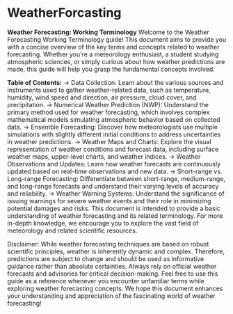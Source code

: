 # WeatherForcasting
**Weather Forecasting: Working Terminology**
Welcome to the Weather Forecasting Working Terminology guide! This document aims to provide you with a concise overview of the key terms and concepts related to weather forecasting.
Whether you're a meteorology enthusiast, a student studying atmospheric sciences, or simply curious about how weather predictions are made, this guide will help you grasp the
fundamental concepts involved.

**Table of Contents:**
  -> Data Collection: Learn about the various sources and instruments used to gather weather-related data, such as temperature, humidity, wind speed and direction, air pressure,
cloud cover, and precipitation.
  -> Numerical Weather Prediction (NWP): Understand the primary method used for weather forecasting, which involves complex mathematical models simulating atmospheric behavior
based on collected data.
  -> Ensemble Forecasting: Discover how meteorologists use multiple simulations with slightly different initial conditions to address uncertainties in weather predictions.
  -> Weather Maps and Charts: Explore the visual representation of weather conditions and forecast data, including surface weather maps, upper-level charts, and weather indices.
  -> Weather Observations and Updates: Learn how weather forecasts are continuously updated based on real-time observations and new data.
  -> Short-range vs. Long-range Forecasting: Differentiate between short-range, medium-range, and long-range forecasts and understand their varying levels of accuracy and
reliability.
  -> Weather Warning Systems: Understand the significance of issuing warnings for severe weather events and their role in minimizing potential damages and risks.
This document is intended to provide a basic understanding of weather forecasting and its related terminology. For more in-depth knowledge, we encourage you to explore the
vast field of meteorology and related scientific resources.


Disclaimer: While weather forecasting techniques are based on robust scientific principles, weather is inherently dynamic and complex. Therefore, predictions are subject to
change and should be used as informative guidance rather than absolute certainties. Always rely on official weather forecasts and advisories for critical decision-making.
Feel free to use this guide as a reference whenever you encounter unfamiliar terms while exploring weather forecasting concepts. We hope this document enhances your
understanding and appreciation of the fascinating world of weather forecasting!
